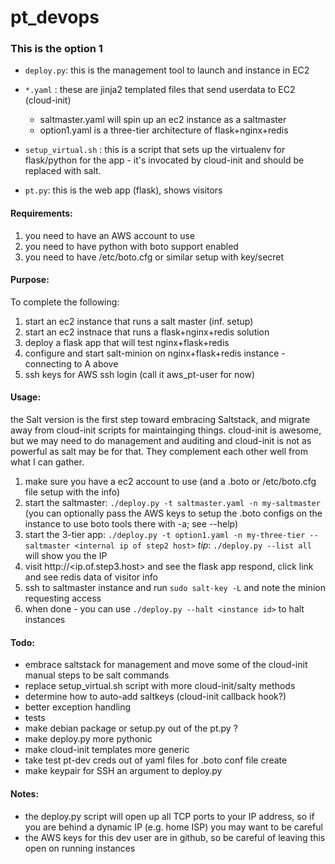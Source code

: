 # pt_devops
### This is the option 1 

* `deploy.py`:  this is the management tool to launch and instance in EC2 

* `*.yaml` :  these are jinja2 templated files that send userdata to EC2 (cloud-init)
   *  saltmaster.yaml will spin up an ec2 instance as a saltmaster
   *  option1.yaml is a three-tier architecture of flask+nginx+redis

* `setup_virtual.sh` : this is a script that sets up the virtualenv for flask/python for 
the app - it's invocated by cloud-init and should be replaced with salt.

* `pt.py`: this is the web app (flask), shows visitors

#### Requirements:
1. you need to have an AWS account to use
2. you need to have python with boto support enabled
3. you need to have /etc/boto.cfg or similar setup with key/secret

#### Purpose:
To complete the following:

1. start an ec2 instance that runs a salt master (inf. setup)
2. start an ec2 instnace that runs a flask+nginx+redis solution
3. deploy a flask app that will test nginx+flask+redis
4. configure and start salt-minion on nginx+flask+redis instance - connecting to A above
5. ssh keys for AWS ssh login (call it aws_pt-user for now)

#### Usage:
the Salt version is the first step toward embracing Saltstack,
and migrate away from cloud-init scripts for maintainging things.
cloud-init is awesome, but we may need to do management and auditing
and cloud-init is not as powerful as salt may be for that.  They complement
each other well from what I can gather. 

1. make sure you have a ec2 account to use (and a .boto or /etc/boto.cfg file setup with the info)
2. start the saltmaster: `./deploy.py -t saltmaster.yaml -n my-saltmaster`  (you can optionally pass the AWS 
      keys to setup the .boto configs on the instance to use boto tools there with -a; see --help)
3. start the 3-tier app: `./deploy.py -t option1.yaml -n my-three-tier --saltmaster <internal ip of step2 host>`
   _tip_: `./deploy.py --list all` will show you the IP
4. visit http://\<ip.of.step3.host\> and see the flask app respond, click link and see redis data of visitor info
5. ssh to saltmaster instance and run  `sudo salt-key -L` and note the minion
requesting access 
6. when done - you can use `./deploy.py --halt <instance id>` to halt instances


#### Todo:
* embrace saltstack for management and move some of the cloud-init manual steps to be salt commands
* replace setup_virtual.sh script with more cloud-init/salty methods
* determine how to auto-add saltkeys (cloud-init callback hook?)
* better exception handling
* tests
* make debian package or setup.py out of the pt.py ?
* make deploy.py more pythonic
* make cloud-init templates more generic
* take test pt-dev creds out of yaml files for .boto conf file create
* make keypair for SSH an argument to deploy.py

#### Notes:
* the deploy.py script will open up all TCP ports to your IP address, so if you
  are behind a dynamic IP (e.g. home ISP) you may want to be careful
* the AWS keys for this dev user are in github, so be careful of leaving this
  open on running instances
